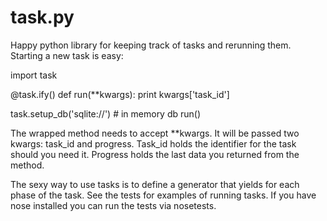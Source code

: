 task.py
=======

Happy python library for keeping track of tasks and rerunning them.  Starting a new task is easy:

  import task

  @task.ify()
  def run(**kwargs):
     print kwargs['task_id']

  task.setup_db('sqlite://') # in memory db
  run()

The wrapped method needs to accept **kwargs. It will be passed two kwargs: task_id and progress.  Task_id holds the identifier for the task should you need it.  Progress holds the last data you returned from the method.

The sexy way to use tasks is to define a generator that yields for each phase of the task.  See the tests for examples of running tasks.  If you have nose installed you can run the tests via nosetests.
